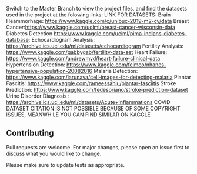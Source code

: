 Switch to the Master Branch to view the project files, and find the datasets used in the project at the folowing links:
LINK FOR DATASETS:
Brain Heammorhage: https://www.kaggle.com/c/unibuc-2019-m2-cv/data
Breast Cancer:https://www.kaggle.com/uciml/breast-cancer-wisconsin-data
Diabetes Detection https://www.kaggle.com/uciml/pima-indians-diabetes-database:
Echocardiogram Analysis: https://archive.ics.uci.edu/ml/datasets/echocardiogram
Fertility Analysis: https://www.kaggle.com/gabbygab/fertility-data-set
Heart Failure: https://www.kaggle.com/andrewmvd/heart-failure-clinical-data
Hypertension Detection: https://www.kaggle.com/felmco/nhanes-hypertensive-population-20082016
Malaria Detection: https://www.kaggle.com/iarunava/cell-images-for-detecting-malaria
Plantar Fascitis: https://www.kaggle.com/rameessahlu/plantar-fasciitis
Stroke Prediction: https://www.kaggle.com/fedesoriano/stroke-prediction-dataset
Urine Disorder Diagnosis : https://archive.ics.uci.edu/ml/datasets/Acute+Inflammations
COVID DATASET CITATION IS NOT POSSIBLE BECAUSE OF SOME COPYRIGHT ISSUES, MEANWHILE YOU CAN FIND SIMILAR ON KAGGLE

## Contributing
Pull requests are welcome. For major changes, please open an issue first to discuss what you would like to change.

Please make sure to update tests as appropriate.

